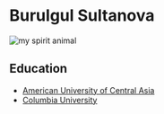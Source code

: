 # Burulgul Sultanova

![my spirit animal](https://images.app.goo.gl/N9KWYtpimokRPjVE7)

## Education 

- [American University of Central Asia](https://www.auca.kg)
- [Columbia University](https://www.columbia.edu)
   